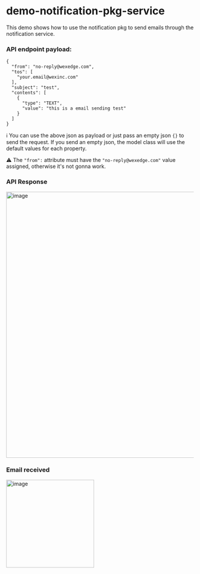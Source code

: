 # demo-notification-pkg-service

This demo shows how to use the notification pkg to send emails through the notification service.

### API endpoint payload:

```
{
  "from": "no-reply@wexedge.com",
  "tos": [
    "your.email@wexinc.com"
  ],
  "subject": "test",
  "contents": [
    {
      "type": "TEXT",
      "value": "this is a email sending test"
    }
  ]
}
```

ℹ️ You can use the above json as payload or just pass an empty json `{}` to send the request. If you send an empty json, the model class will use the default values for each property.

⚠️ The `"from":` attribute must have the `"no-reply@wexedge.com"` value assigned, otherwise it's not gonna work.

### API Response

<img width="715" alt="image" src="https://github.com/wex-maianatanael/demo-notification-pkg-service/assets/97063562/b701d886-19c3-4ccb-bceb-ef67e78611ec">

### Email received

<img width="236" alt="image" src="https://github.com/wex-maianatanael/demo-notification-pkg-service/assets/97063562/85039e3a-f89c-4ac0-a8b0-fae3213c572a">

